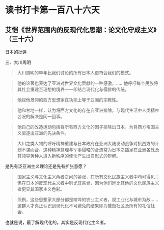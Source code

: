 读书打卡第一百八十六天
===

艾恺《世界范围内的反现代化思潮：论文化守成主义》（三十六）
---

日本的批评

三、大川周明

> 大川周明的早年比我们讨论的所有日本人更符合我们的模式。

> 他的论著也表达了亚洲对世界文化贡献的一种感激，……他呼吁每个民族将其社会重建至理想的境界——即结合现代化与儒佛的传统。

> 他视他景仰的西方思想家在功能上等于亚洲的宗教性。

> 他和甘地一样，认为将西方文化的存在自亚洲排除，与现代生活中人类精神苦况的解决是同一回事。

> 他自己的改造运动包括将所有西方文化的因子排除出日本，为将西方帝国主义驱逐出亚洲的先决条件。

> 大川之类人物的呼吁精神重建与日本政府在亚洲大陆发动战争对抗西方的计划不谋而合，这种精神意理与军事侵略的合流常为日本之插足在亚洲各处及其领导黄种人进入新秩序的使命产生出自慰式的辩解。

是先有泛亚洲主义理论还是先有扩张意愿？

> 国家主义与文化主义两者之间的紧张，在所有文化民族主义者中均可得见；但在日本的反现代主义者中则尤其露骨，因为他们远比其他的文化民族主义者更显其国家主义色彩。

> 照例，这些思想家大部分都是喧哗的农业主义者，视工业化与城市为敌……这群人才真正认识到现代化不可避免的结果即为摧毁社区及所有的礼俗社会。

也就是说，最了解现代化的，其实是反现代化主义者。